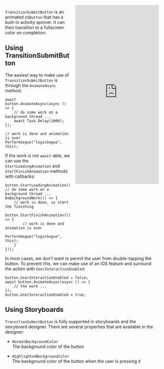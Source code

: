 
<iframe src="https://appetize.io/embed/yua2g7y61py7m3d134uzyve3z4?device=iphone5s&scale=75&autoplay=true&orientation=portrait&deviceColor=black" 
        width="274px" height="587px" frameborder="0" scrolling="no"
        style="float:right;margin-left:1em;">&nbsp;</iframe>

`TransitionSubmitButton` is an animated `UIButton` that has a built-in activity spinner. It can then transition 
to a fullscreen color on completion. 

##  Using TransitionSubmitButton

The easiest way to make use of `TransitionSubmitButton` is through the `AnimateAsync` method:

    await button.AnimateAsync(async () => {
        // do some work on a background thread ...
        await Task.Delay(1000);
    });
    
    // work is done and animation is over
    PerformSegue("loginSegue", this);
    
If the work is not `await`-able, we can use the `StartLoadingAnimation` and `StartFinishAnimation` methods with callbacks:
    
    button.StartLoadingAnimation();
    // do some work on a background thread ...
    DoBackgroundWork(() => {
        // work is done, so start the finishing
        button.StartFinishAnimation(() => {
            // work is done and animation is over
            PerformSegue("loginSegue", this);
        }
    }));

In most cases, we don't want to permit the user from double-tapping the button.
To prevent this, we can make use of an iOS feature and surround the action with `UserInteractionEnabled`:

    button.UserInteractionEnabled = false;
    await button.AnimateAsync(async () => {
        // the work ...
    });
    button.UserInteractionEnabled = true;

## Using Storyboards

`TransitionSubmitButton` is fully supported in storyboards and the storyboard designer. 
There are several properties that are available in the designer:

  * `NormalBackgroundColor`  
    The background color of the button
    
  * `HighlightedBackgroundColor`  
    The background color of the button when the user is pressing it
